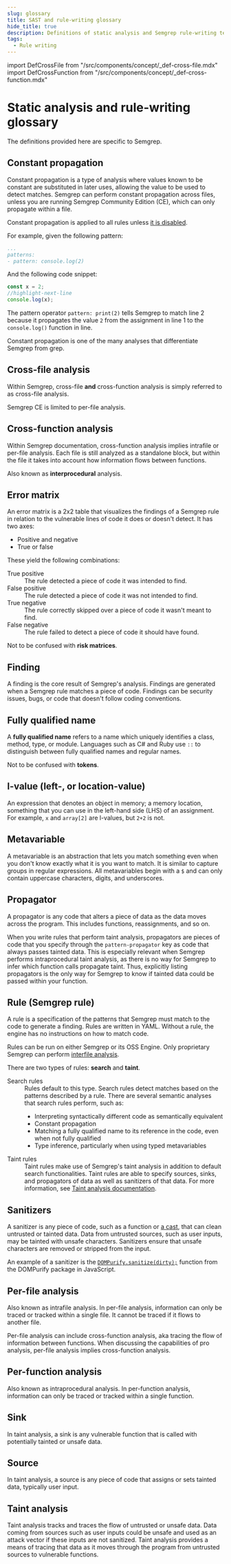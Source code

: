 ```yaml
---
slug: glossary
title: SAST and rule-writing glossary
hide_title: true
description: Definitions of static analysis and Semgrep rule-writing terms.
tags:
  - Rule writing
---
```


import DefCrossFile from "/src/components/concept/_def-cross-file.mdx"
import DefCrossFunction from "/src/components/concept/_def-cross-function.mdx"

# Static analysis and rule-writing glossary

The definitions provided here are specific to Semgrep.

## Constant propagation

Constant propagation is a type of analysis where values known to be constant are substituted in later uses, allowing the value to be used to detect matches. Semgrep can perform constant propagation across files, unless you are running Semgrep Community Edition (CE), which can only propagate within a file.

Constant propagation is applied to all rules unless [it is disabled](/writing-rules/data-flow/constant-propagation#disable-constant-propagation).

For example, given the following pattern:
```yaml
...
patterns:
- pattern: console.log(2)
```
And the following code snippet:
```javascript showLineNumbers
const x = 2;
//highlight-next-line
console.log(x);
```

The pattern operator `pattern: print(2)` tells Semgrep to match line 2 because it propagates the value `2` from the assignment in line 1 to the `console.log()` function in line.

Constant propagation is one of the many analyses that differentiate Semgrep from grep.

## Cross-file analysis

<DefCrossFile />

Within Semgrep, cross-file **and** cross-function analysis is simply referred to as cross-file analysis.

Semgrep CE is limited to per-file analysis.

## Cross-function analysis

<DefCrossFunction />

Within Semgrep documentation, cross-function analysis implies intrafile or per-file analysis. Each file is still analyzed as a standalone block, but within the file it takes into account how information flows between functions.

Also known as **interprocedural** analysis.

## Error matrix

An error matrix is a 2x2 table that visualizes the findings of a Semgrep rule in relation to the vulnerable lines of code it does or doesn't detect. It has two axes:

- Positive and negative
- True or false

These yield the following combinations:

<dl>
<dt>True positive</dt>
<dd>The rule detected a piece of code it was intended to find.</dd>
<dt>False positive</dt>
<dd>The rule detected a piece of code it was not intended to find.</dd>
<dt>True negative</dt>
<dd>The rule correctly skipped over a piece of code it wasn't meant to find.</dd>
<dt>False negative</dt>
<dd>The rule failed to detect a piece of code it should have found.</dd>
</dl>

Not to be confused with **risk matrices**.

## Finding

A finding is the core result of Semgrep's analysis. Findings are generated when a Semgrep rule matches a piece of code. Findings can be security issues, bugs, or code that doesn't follow coding conventions.

## Fully qualified name

A **fully qualified name** refers to a name which uniquely identifies a class, method, type, or module. Languages such as C# and Ruby use `::` to distinguish between fully qualified names and regular names.

Not to be confused with **tokens**.

## l-value (left-, or location-value)

An expression that denotes an object in memory; a memory location, something that you can use in the left-hand side (LHS) of an assignment. For example, `x` and `array[2]` are l-values, but `2+2` is not.

## Metavariable

A metavariable is an abstraction that lets you match something even when you don't know exactly what it is you want to match. It is similar to capture groups in regular expressions. All metavariables begin with a `$` and can only contain uppercase characters, digits, and underscores.

## Propagator

A propagator is any code that alters a piece of data as the data moves across the program. This includes functions, reassignments, and so on.

When you write rules that perform taint analysis, propagators are pieces of code that you specify through the `pattern-propagator` key as code that always passes tainted data. This is especially relevant when Semgrep performs intraprocedural taint analysis, as there is no way for Semgrep to infer which function calls propagate taint. Thus, explicitly listing propagators is the only way for Semgrep to know if tainted data could be passed within your function.

## Rule (Semgrep rule)

A rule is a specification of the patterns that Semgrep must match to the code to generate a finding. Rules are written in YAML. Without a rule, the engine has no instructions on how to match code.

Rules can be run on either Semgrep or its OSS Engine. Only proprietary Semgrep can perform [interfile analysis](#cross-file-analysis).

There are two types of rules: **search** and **taint**.

<dl>
  <dt>Search rules</dt>
  <dd>
    Rules default to this type. Search rules detect matches based on the patterns described by a rule. There are several semantic analyses that search rules perform, such as:
    <ul>
      <li>Interpreting syntactically different code as semantically equivalent</li>
      <li>Constant propagation</li>
      <li>Matching a fully qualified name to its reference in the code, even when not fully qualified</li>
      <li>Type inference, particularly when using typed metavariables</li>
    </ul>
  </dd>
  <dt>Taint rules</dt>
  <dd>Taint rules make use of Semgrep's taint analysis in addition to default search functionalities. Taint rules are able to specify sources, sinks, and propagators of data as well as sanitizers of that data. For more information, see <a href="/writing-rules/data-flow/taint-mode/">Taint analysis documentation</a>.</dd>
</dl>

<!-- how can we say that search rules are semantic if no analysis is performed on the value of data, such as variables? Or are there levels of semantic understanding that semgrep can perform? -->

## Sanitizers

A sanitizer is any piece of code, such as a function or [a cast](https://learn.microsoft.com/en-us/dotnet/csharp/programming-guide/types/casting-and-type-conversions#explicit-conversions), that can clean untrusted or tainted data. Data from untrusted sources, such as user inputs, may be tainted with unsafe characters. Sanitizers ensure that unsafe characters are removed or stripped from the input.

An example of a sanitizer is the [<i class="fas fa-external-link fa-xs"></i> `DOMPurify.sanitize(dirty);`](https://github.com/cure53/DOMPurify) function from the  DOMPurify package in JavaScript.

## Per-file analysis

Also known as intrafile analysis. In per-file analysis, information can only be traced or tracked within a single file. It cannot be traced if it flows to another file.

Per-file analysis can include cross-function analysis, aka tracing the flow of information between functions. When discussing the capabilities of pro analysis, per-file analysis implies cross-function analysis.

## Per-function analysis

Also known as intraprocedural analysis. In per-function analysis, information can only be traced or tracked within a single function.

## Sink

In taint analysis, a sink is any vulnerable function that is called with potentially tainted or unsafe data.

## Source

In taint analysis, a source is any piece of code that assigns or sets tainted data, typically user input.

## Taint analysis

Taint analysis tracks and traces the flow of untrusted or unsafe data. Data coming from sources such as user inputs could be unsafe and used as an attack vector if these inputs are not sanitized. Taint analysis provides a means of tracing that data as it moves through the program from untrusted sources to vulnerable functions.
